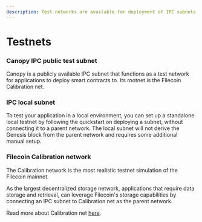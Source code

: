 ```yaml
---
description: Test networks are available for deployment of IPC subnets.
---
```


# Testnets

### Canopy IPC public test subnet

Canopy is a publicly available IPC subnet that functions as a test network for applications to deploy smart contracts to. Its rootnet is the Filecoin Calibration net.&#x20;

### IPC local subnet

To test your application in a local environment, you can set up a standalone local testnet by following the quickstart on deploying a subnet, without connecting it to a parent network. The local subnet will not derive the Genesis block from the parent network and requires some additional manual setup.

### Filecoin Calibration network

The Calibration network is the most realistic testnet simulation of the Filecoin mainnet.&#x20;

As the largest decentralized storage network, applications that require data storage and retrieval, can leverage Filecoin's storage capabilities by connecting an IPC subnet to Calibration net as the parent network.&#x20;

Read more about Calibration net [here](https://docs.filecoin.io/networks/calibration).
